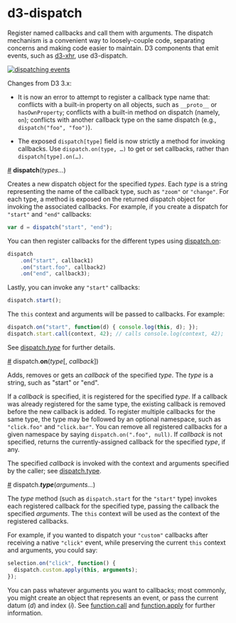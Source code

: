 # d3-dispatch

Register named callbacks and call them with arguments. The dispatch mechanism is a convenient way to loosely-couple code, separating concerns and making code easier to maintain. D3 components that emit events, such as [d3-xhr](https://github.com/d3/d3-xhr), use d3-dispatch.

[![dispatching events](http://bl.ocks.org/mbostock/raw/5872848/thumbnail.png)](http://bl.ocks.org/mbostock/5872848)

Changes from D3 3.x:

* It is now an error to attempt to register a callback type name that: conflicts with a built-in property on all objects, such as `__proto__` or `hasOwnProperty`; conflicts with a built-in method on dispatch (namely, `on`); conflicts with another callback type on the same dispatch (e.g., `dispatch("foo", "foo")`).

* The exposed `dispatch[type]` field is now strictly a method for invoking callbacks. Use `dispatch.on(type, …)` to get or set callbacks, rather than `dispatch[type].on(…)`.

<a name="dispatch" href="#dispatch">#</a> <b>dispatch</b>(<i>types…</i>)

Creates a new dispatch object for the specified *types*. Each *type* is a string representing the name of the callback type, such as `"zoom"` or `"change"`. For each type, a method is exposed on the returned dispatch object for invoking the associated callbacks. For example, if you create a dispatch for `"start"` and `"end"` callbacks:

```js
var d = dispatch("start", "end");
```

You can then register callbacks for the different types using [dispatch.on](#on):

```js
dispatch
    .on("start", callback1)
    .on("start.foo", callback2)
    .on("end", callback3);
```

Lastly, you can invoke any `"start"` callbacks:

```js
dispatch.start();
```

The `this` context and arguments will be passed to callbacks. For example:

```js
dispatch.on("start", function(d) { console.log(this, d); });
dispatch.start.call(context, 42); // calls console.log(context, 42);
```

See [dispatch.*type*](#type) for further details.

<a name="on" href="#on">#</a> dispatch.<b>on</b>(<i>type</i>[, <i>callback</i>])

Adds, removes or gets an *callback* of the specified *type*. The *type* is a string, such as "start" or "end".

If a *callback* is specified, it is registered for the specified *type*. If a callback was already registered for the same type, the existing callback is removed before the new callback is added. To register multiple callbacks for the same type, the type may be followed by an optional namespace, such as `"click.foo"` and `"click.bar"`. You can remove all registered callbacks for a given namespace by saying `dispatch.on(".foo", null)`. If *callback* is not specified, returns the currently-assigned callback for the specified *type*, if any.

The specified *callback* is invoked with the context and arguments specified by the caller; see [dispatch.type](#type).

<a name="type" href="#type">#</a> dispatch.<b>*type*</b>(<i>arguments…</i>)

The *type* method (such as `dispatch.start` for the `"start"` type) invokes each registered callback for the specified type, passing the callback the specified *arguments*. The `this` context will be used as the context of the registered callbacks.

For example, if you wanted to dispatch your `"custom"` callbacks after receiving a native `"click"` event, while preserving the current `this` context and arguments, you could say:

```js
selection.on("click", function() {
  dispatch.custom.apply(this, arguments);
});
```

You can pass whatever arguments you want to callbacks; most commonly, you might create an object that represents an event, or pass the current datum (*d*) and index (*i*). See [function.call](https://developer.mozilla.org/en/JavaScript/Reference/Global_Objects/Function/Call) and [function.apply](https://developer.mozilla.org/en/JavaScript/Reference/Global_Objects/Function/Apply) for further information.
